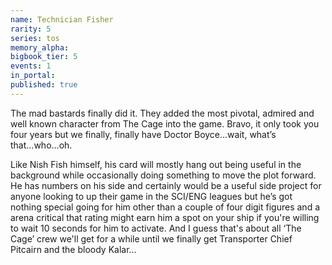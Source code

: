 ```yaml
---
name: Technician Fisher
rarity: 5
series: tos
memory_alpha:
bigbook_tier: 5
events: 1
in_portal:
published: true
---
```


The mad bastards finally did it. They added the most pivotal, admired and well known character from The Cage into the game. Bravo, it only took you four years but we finally, finally have Doctor Boyce...wait, what’s that...who...oh.

Like Nish Fish himself, his card will mostly hang out being useful in the background while occasionally doing something to move the plot forward. He has numbers on his side and certainly would be a useful side project for anyone looking to up their game in the SCI/ENG leagues but he’s got nothing special going for him other than a couple of four digit figures and a arena critical that rating might earn him a spot on your ship if you're willing to wait 10 seconds for him to activate. And I guess that's about all ‘The Cage’ crew we'll get for a while until we finally get Transporter Chief Pitcairn and the bloody Kalar…
